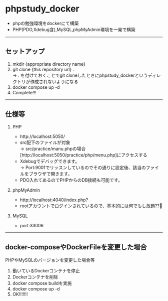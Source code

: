 # phpstudy_docker
- phpの勉強環境をdockerにて構築
- PHP(PDO,Xdebug含),MySQL,phpMyAdmin環境を一発で構築
---

## セットアップ
1. mkdir {appropriate directory name}
2. git clone {this repository url} .  
→ . を付けておくことでgit cloneしたときにphpstudy_dockerというディレクトリが作成されないようになる
3. docker compose up -d
4. Complete!!!

---

## 仕様等
1. PHP
   * http://localhost:5050/
   * src配下のファイルが対象  
      -> src/practice/manu.phpの場合[http://localhost:5050/practice/php/menu.php]にアクセスする  
   * Xdebugでデバッグできます。  
      -> Port:9001でリッスンしているのでその通りに設定後、該当のファイルをブラウザで開きます。
   * PDO入れてあるのでPHPからのDB接続も可能です。
     
2. phpMyAdmin  
   * http://localhost:4040/index.php?
   * rootアカウントでログインされているので、基本的には何でもし放題??🥺

3. MySQL
   * port:33006
---

## docker-composeやDockerFileを変更した場合
PHPやMySQLのバージョンを変更した場合等  
1. 動いているDockerコンテナを停止
2. Dockerコンテナを削除
3. docker compose buildを実施
4. docker compose up -d
5. OK!!!!!!!
